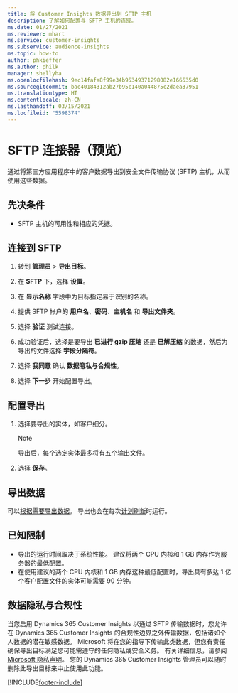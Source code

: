 ```yaml
---
title: 将 Customer Insights 数据导出到 SFTP 主机
description: 了解如何配置与 SFTP 主机的连接。
ms.date: 01/27/2021
ms.reviewer: mhart
ms.service: customer-insights
ms.subservice: audience-insights
ms.topic: how-to
author: phkieffer
ms.author: philk
manager: shellyha
ms.openlocfilehash: 9ec14fafa8f99e34b95349371298082e166535d0
ms.sourcegitcommit: bae40184312ab27b95c140a044875c2daea37951
ms.translationtype: HT
ms.contentlocale: zh-CN
ms.lasthandoff: 03/15/2021
ms.locfileid: "5598374"
---
```

# <a name="connector-for-sftp-preview"></a>SFTP 连接器（预览）

通过将第三方应用程序中的客户数据导出到安全文件传输协议 (SFTP) 主机，从而使用这些数据。

## <a name="prerequisites"></a>先决条件

- SFTP 主机的可用性和相应的凭据。

## <a name="connect-to-sftp"></a>连接到 SFTP

1. 转到 **管理员** > **导出目标**。

1. 在 **SFTP** 下，选择 **设置**。

1. 在 **显示名称** 字段中为目标指定易于识别的名称。

1. 提供 SFTP 帐户的 **用户名**、**密码**、**主机名** 和 **导出文件夹**。

1. 选择 **验证** 测试连接。

1. 成功验证后，选择是要导出 **已进行 gzip 压缩** 还是 **已解压缩** 的数据，然后为导出的文件选择 **字段分隔符**。

1. 选择 **我同意** 确认 **数据隐私与合规性**。

1. 选择 **下一步** 开始配置导出。

## <a name="configure-the-export"></a>配置导出

1. 选择要导出的实体，如客户细分。

   > [!NOTE]
   > 导出后，每个选定实体最多将有五个输出文件。 

1. 选择 **保存**。

## <a name="export-the-data"></a>导出数据

可以[根据需要导出数据](export-destinations.md)。 导出也会在每次[计划刷新](system.md#schedule-tab)时运行。

## <a name="known-limitations"></a>已知限制

- 导出的运行时间取决于系统性能。 建议将两个 CPU 内核和 1 GB 内存作为服务器的最低配置。 
- 在使用建议的两个 CPU 内核和 1 GB 内存这种最低配置时，导出具有多达 1 亿个客户配置文件的实体可能需要 90 分钟。 

## <a name="data-privacy-and-compliance"></a>数据隐私与合规性

当您启用 Dynamics 365 Customer Insights 以通过 SFTP 传输数据时，您允许在 Dynamics 365 Customer Insights 的合规性边界之外传输数据，包括诸如个人数据的潜在敏感数据。 Microsoft 将在您的指导下传输此类数据，但您有责任确保导出目标满足您可能需遵守的任何隐私或安全义务。 有关详细信息，请参阅 [Microsoft 隐私声明](https://go.microsoft.com/fwlink/?linkid=396732)。
您的 Dynamics 365 Customer Insights 管理员可以随时删除此导出目标来中止使用此功能。


[!INCLUDE[footer-include](../includes/footer-banner.md)]